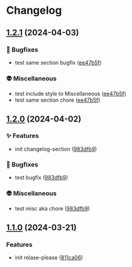 # Changelog

## [1.2.1](https://github.com/fahmimmaliki/release-please-nextjs/compare/release-please-nextjs-v1.2.0...release-please-nextjs-v1.2.1) (2024-04-03)


### 🐛 Bugfixes

* test same section bugfix ([ee47b5f](https://github.com/fahmimmaliki/release-please-nextjs/commit/ee47b5f5dea1c6eb1480f4e8006186768a21230e))


### 👽 Miscellaneous

* test include style to Miscellaneous ([ee47b5f](https://github.com/fahmimmaliki/release-please-nextjs/commit/ee47b5f5dea1c6eb1480f4e8006186768a21230e))
* test same section chore ([ee47b5f](https://github.com/fahmimmaliki/release-please-nextjs/commit/ee47b5f5dea1c6eb1480f4e8006186768a21230e))

## [1.2.0](https://github.com/fahmimmaliki/release-please-nextjs/compare/release-please-nextjs-1.1.0...release-please-nextjs-v1.2.0) (2024-04-02)


### ✨ Features

* init changelog-section ([983dfb9](https://github.com/fahmimmaliki/release-please-nextjs/commit/983dfb9d44857cdc2bcbe23efab02d6e7689feb1))


### 🐛 Bugfixes

* test bugfix ([983dfb9](https://github.com/fahmimmaliki/release-please-nextjs/commit/983dfb9d44857cdc2bcbe23efab02d6e7689feb1))


### 👽 Miscellaneous

* test misc aka chore ([983dfb9](https://github.com/fahmimmaliki/release-please-nextjs/commit/983dfb9d44857cdc2bcbe23efab02d6e7689feb1))

## [1.1.0](https://github.com/fahmimmaliki/release-please-nextjs/compare/release-please-nextjs-v1.0.0...release-please-nextjs-1.1.0) (2024-03-21)


### Features

* init relase-please ([811ca06](https://github.com/fahmimmaliki/release-please-nextjs/commit/811ca06fb29b269639677bb52fb35d78b98edcef))
